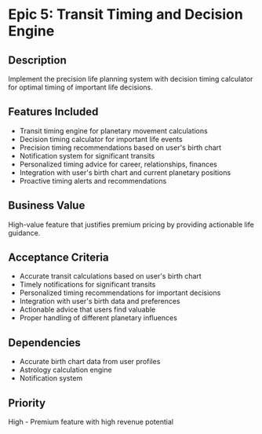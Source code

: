 # Epic 5: Transit Timing and Decision Engine

## Description
Implement the precision life planning system with decision timing calculator for optimal timing of important life decisions.

## Features Included
- Transit timing engine for planetary movement calculations
- Decision timing calculator for important life events
- Precision timing recommendations based on user's birth chart
- Notification system for significant transits
- Personalized timing advice for career, relationships, finances
- Integration with user's birth chart and current planetary positions
- Proactive timing alerts and recommendations

## Business Value
High-value feature that justifies premium pricing by providing actionable life guidance.

## Acceptance Criteria
- Accurate transit calculations based on user's birth chart
- Timely notifications for significant transits
- Personalized timing recommendations for important decisions
- Integration with user's birth data and preferences
- Actionable advice that users find valuable
- Proper handling of different planetary influences

## Dependencies
- Accurate birth chart data from user profiles
- Astrology calculation engine
- Notification system

## Priority
High - Premium feature with high revenue potential